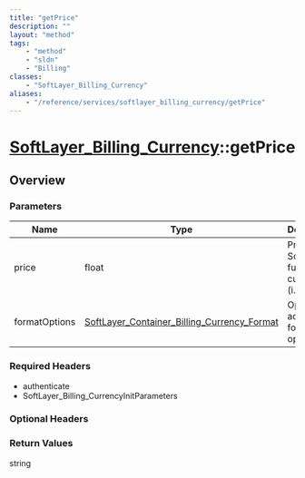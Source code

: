 ```yaml
---
title: "getPrice"
description: ""
layout: "method"
tags:
    - "method"
    - "sldn"
    - "Billing"
classes:
    - "SoftLayer_Billing_Currency"
aliases:
    - "/reference/services/softlayer_billing_currency/getPrice"
---
```

# [SoftLayer_Billing_Currency](/reference/services/SoftLayer_Billing_Currency)::getPrice




## Overview 


### Parameters 
|Name | Type | Description |
| --- | --- | --- |
|price| float| Price in SoftLayer's funding currency (i.e., USD)|
|formatOptions| <a href='/reference/datatypes/SoftLayer_Container_Billing_Currency_Format'>SoftLayer_Container_Billing_Currency_Format </a>| Optional advanced formatting options|


### Required Headers
* authenticate
* SoftLayer_Billing_CurrencyInitParameters

### Optional Headers

### Return Values
string

